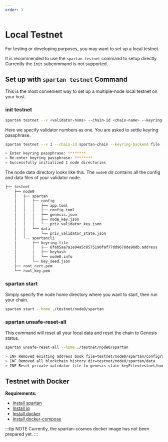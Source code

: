 ```yaml
---
order: 3
---
```


# Local Testnet

For testing or developing purposes, you may want to set up a local testnet.

It is recommended to use the `spartan testnet` command to setup directly. Currently the `init` subcommand is not supported.

## Set up with `spartan testnet` Command

This is the most convenient way to set up a multiple-node local testnet on your host.

### init testnet

```bash
spartan testnet --v <validator-nums> --chain-id <chain-name> --keyring-backend file --output-dir <dir-name> --node-dir-prefix <node-prefix>
```

Here we specify validator numbers as one. You are asked to settle keyring passphrase.

```bash
spartan testnet --v 1 --chain-id spartan-chain --keyring-backend file --output-dir ./testnet

> Enter keyring passphrase: ********
> Re-enter keyring passphrase: ********
> Successfully initialized 1 node directories
```

The node data directory looks like this. The `node0` dir contains all the config and data files of your validator node.

```bash
├── testnet
    ├── node0
    │   ├── spartan
    │   │   ├── config
    │   │   │   ├── app.toml
    │   │   │   ├── config.toml
    │   │   │   ├── genesis.json
    │   │   │   ├── node_key.json
    │   │   │   └── priv_validator_key.json
    │   │   └── data
    │   │       └── priv_validator_state.json
    │   └── spartancli
    │       ├── keyring-file
    │       │   ├── 6fab5aa7a1e04a5c0575190faf77dd9678de90db.address
    │       │   ├── keyhash
    │       │   └── node0.info
    │       └── key_seed.json
    ├── root_cert.pem
    └── root_key.pem
```

### spartan start

Simply specify the node home directory where you want to start, then run your chain.

```bash
spartan start --home ./testnet/node0/spartan
```

### spartan unsafe-reset-all

This command will reset all your local data and reset the chain to Genesis status.

```bash
spartan unsafe-reset-all --home ./testnet/node0/spartan

> INF Removed existing address book file=testnet/node0/spartan/config/addrbook.json
> INF Removed all blockchain history dir=testnet/node0/spartan/data
> INF Reset private validator file to genesis state keyFile=testnet/node0/spartan/config/priv_validator_key.json stateFile=testnet/node0/spartan/data/priv_validator_state.json
```

## Testnet with Docker

**Requirements:**

- [Install spartan](../get-started/install.md)
- [Install jq](https://stedolan.github.io/jq/download/)
- [Install docker](https://docs.docker.com/engine/installation/)
- [Install docker-compose](https://docs.docker.com/compose/install/)

:::tip NOTE
Currently, the spartan-cosmos docker image has not been prepared yet.
:::
